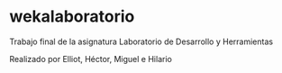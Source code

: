 # wekalaboratorio
Trabajo final de la asignatura Laboratorio de Desarrollo y Herramientas

Realizado por Elliot, Héctor, Miguel e Hilario
